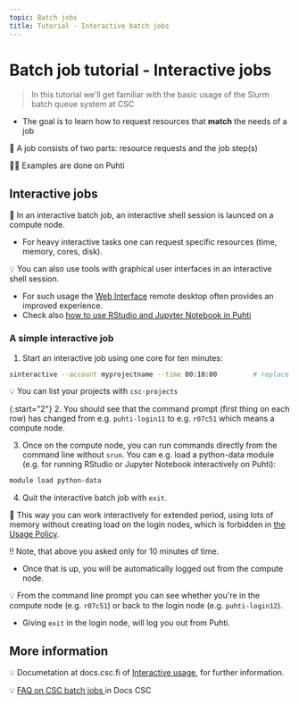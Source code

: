 ```yaml
---
topic: Batch jobs
title: Tutorial - Interactive batch jobs
---
```


# Batch job tutorial - Interactive jobs

> In this tutorial we'll get familiar with the basic usage of the Slurm batch queue system at CSC
- The goal is to learn how to request resources that **match** the needs of a job

💬 A job consists of two parts: resource requests and the job step(s)

☝🏻 Examples are done on Puhti

## Interactive jobs

💬 In an interactive batch job, an interactive shell session is launced on a compute node.

- For heavy interactive tasks one can request specific resources (time, memory, cores, disk). 

💡 You can also use tools with graphical user interfaces in an interactive shell session.
- For such usage the [Web Interface](https://www.puhti.csc.fi/) remote desktop often provides an improved experience. 
- Check also [how to use RStudio and Jupyter Notebook in Puhti](https://docs.csc.fi/support/tutorials/rstudio-or-jupyter-notebooks/) 

### A simple interactive job 

1. Start an interactive job using one core for ten minutes:

```bash
sinteractive --account myprojectname --time 00:10:00         # replace myprojectname
```

💡 You can list your projects with `csc-projects`

{:start="2"}
2. You should see that the command prompt (first thing on each row) has changed from e.g. `puhti-login11` to e.g. `r07c51` which means a compute node.

3. Once on the compute node, you can run commands directly from the command line without `srun`. You can e.g. load a python-data module (e.g. for running RStudio or Jupyter Notebook interactively on Puhti):

```bash
module load python-data
```

4. Quit the interactive batch job with `exit`.

💬 This way you can work interactively for extended period, using lots of memory without creating load on the login nodes, which is forbidden in [the Usage Policy](https://docs.csc.fi/computing/overview/#usage-policy).

‼️ Note, that above you asked only for 10 minutes of time. 
- Once that is up, you will be automatically logged out from the compute node. 

💡 From the command line prompt you can see whether you're in the compute node (e.g. `r07c51`) or back to the login node (e.g. `puhti-login12`). 
- Giving `exit` in the login node, will log you out from Puhti.

 
## More information 
💡 Documetation at docs.csc.fi of [Interactive usage](https://docs.csc.fi/computing/running/interactive-usage/), for further information.

💡 [FAQ on CSC batch jobs ](https://docs.csc.fi/support/faq/#batch-jobs) in Docs CSC
